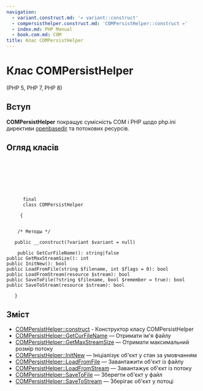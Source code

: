 ```yaml
---
navigation:
  - variant.construct.md: '« variant::construct'
  - compersisthelper.construct.md: 'COMPersistHelper::construct »'
  - index.md: PHP Manual
  - book.com.md: COM
title: Клас COMPersistHelper
---
```

# Клас COMPersistHelper

(PHP 5, PHP 7, PHP 8)

## Вступ

**COMPersistHelper** покращує сумісність COM і PHP щодо php.ini директиви [openbasedir](ini.core.html#ini.open-basedir) та потокових ресурсів.

## Огляд класів

```classsynopsis

     
    

    
    
     
      final
      class COMPersistHelper
     
     {
    

    /* Методы */
    
   public __construct(?variant $variant = null)

    public GetCurFileName(): string|false
public GetMaxStreamSize(): int
public InitNew(): bool
public LoadFromFile(string $filename, int $flags = 0): bool
public LoadFromStream(resource $stream): bool
public SaveToFile(?string $filename, bool $remember = true): bool
public SaveToStream(resource $stream): bool

   }
```

## Зміст

-   [COMPersistHelper::construct](compersisthelper.construct.md) - Конструктор класу COMPersistHelper
-   [COMPersistHelper::GetCurFileName](compersisthelper.getcurfilename.md) — Отримати ім'я файлу
-   [COMPersistHelper::GetMaxStreamSize](compersisthelper.getmaxstreamsize.md) — Отримати максимальний розмір потоку
-   [COMPersistHelper::InitNew](compersisthelper.initnew.md) — Ініціалізує об'єкт у стан за умовчанням
-   [COMPersistHelper::LoadFromFile](compersisthelper.loadfromfile.md) — Завантажити об'єкт із файлу
-   [COMPersistHelper::LoadFromStream](compersisthelper.loadfromstream.md) — Завантажує об'єкт із потоку
-   [COMPersistHelper::SaveToFile](compersisthelper.savetofile.md) — Зберегти об'єкт у файл
-   [COMPersistHelper::SaveToStream](compersisthelper.savetostream.md) — Зберігає об'єкт у потоці
